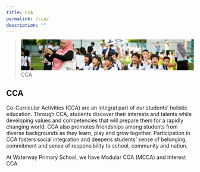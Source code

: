 ```yaml
---
title: CCA
permalink: /cca/
description: ""
---
```

>![](/images/CCA/CCA_02.jpg)
>CCA


## CCA 

Co-Curricular Activities (CCA) are an integral part of our students’ holistic education. Through CCA, students discover their interests and talents while developing values and competencies that will prepare them for a rapidly changing world. CCA also promotes friendships among students from diverse backgrounds as they learn, play and grow together. Participation in CCA fosters social integration and deepens students’ sense of belonging, commitment and sense of responsibility to school, community and nation.

  

At Waterway Primary School, we have Modular CCA (MCCA) and Interest CCA.